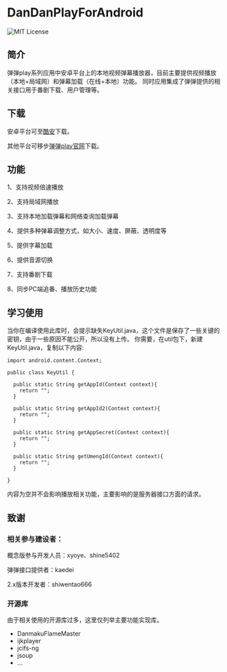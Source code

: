 # DanDanPlayForAndroid

![MIT License](https://img.shields.io/badge/licence-MIT-green.svg)

## 简介

弹弹play系列应用中安卓平台上的本地视频弹幕播放器，目前主要提供视频播放（本地+局域网）和弹幕加载（在线+本地）功能。
同时应用集成了弹弹提供的相关接口用于番剧下载、用户管理等。

## 下载

安卓平台可至[酷安](https://www.coolapk.com/apk/com.xyoye.dandanplay)下载。

其他平台可移步[弹弹play官网](http://www.dandanplay.com)下载。

## 功能

1、支持视频倍速播放

2、支持局域网播放

3、支持本地加载弹幕和网络查询加载弹幕

4、提供多种弹幕调整方式，如大小、速度、屏蔽、透明度等

5、提供字幕加载

6、提供音源切换

7、支持番剧下载

8、同步PC端追番、播放历史功能

## 学习使用
当你在编译使用此库时，会提示缺失KeyUtil.java，这个文件是保存了一些关键的密钥，由于一些原因不能公开，所以没有上传。
你需要，在util包下，新建KeyUtil.java，复制以下内容:


    import android.content.Context;
    
    public class KeyUtil {
    
      public static String getAppId(Context context){
        return "";
      }

      public static String getAppId2(Context context){
        return "";
      }

      public static String getAppSecret(Context context){
        return "";
      }

      public static String getUmengId(Context context){
        return "";
      }
    
    }

内容为空并不会影响播放相关功能，主要影响的是服务器接口方面的请求。

## 致谢
### 相关参与建设者：
概念版参与开发人员：xyoye、shine5402

弹弹接口提供者：kaedei

2.x版本开发者：shiwentao666

### 开源库
由于相关使用的开源库过多，这里仅列举主要功能实现库。
- DanmakuFlameMaster
- ijkplayer
- jcifs-ng
- jsoup
- ...
